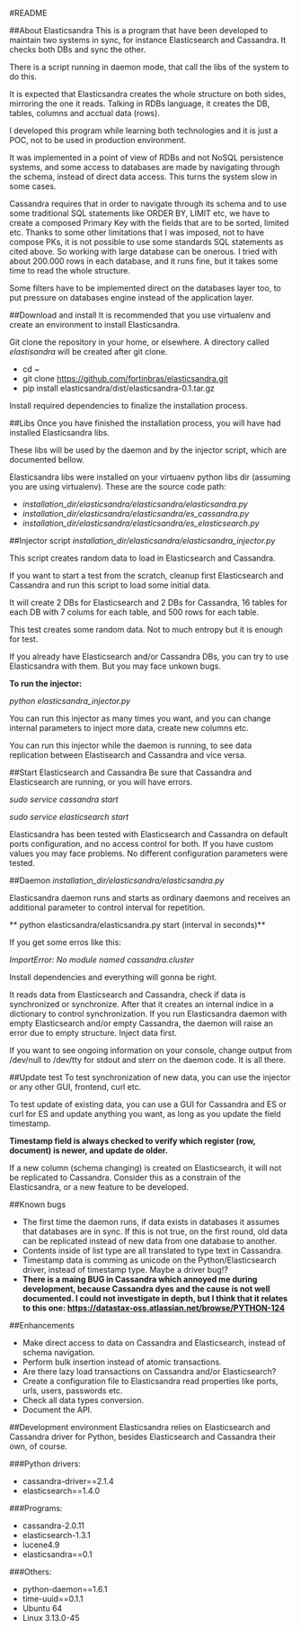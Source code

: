 #README


##About Elasticsandra
This is a program that have been developed to maintain two systems in sync, for instance Elasticsearch and Cassandra. It checks both DBs and sync the other. 

There is a script running in daemon mode, that call the libs of the system to do this. 

It is expected that Elasticsandra creates the whole structure on both sides, mirroring the one it reads. Talking in RDBs language, it creates the DB, tables, columns and acctual data (rows).

I developed this program while learning both technologies and it is just a POC, not to be used in production environment. 

It was implemented in a point of view of RDBs and not NoSQL persistence systems, and some access to databases are made by navigating through the schema, instead of direct data access. This turns the system slow in some cases.

Cassandra requires that in order to navigate through its schema and to use some traditional SQL statements like ORDER BY, LIMIT etc, we have to create a composed Primary Key with the fields that are to be sorted, limited etc. Thanks to some other limitations that I was imposed, not to have compose PKs, it is not possible to use some standards SQL statements as cited above. So working with large database can be onerous. I tried with about 200.000 rows in each database, and it runs fine, but it takes some time to read the whole structure.

Some filters have to be implemented direct on the databases layer too, to put pressure on databases engine instead of the application layer.  



##Download and install
It is recommended that you use virtualenv and create an environment to install Elasticsandra.

Git clone the repository in your home, or elsewhere. A directory called *elastisandra* will be created after git clone.

- cd ~ 
- git clone https://github.com/fortinbras/elasticsandra.git
- pip install elasticsandra/dist/elasticsandra-0.1.tar.gz

Install required dependencies to finalize the installation process.



##Libs
Once you have finished the installation process, you will have had installed Elasticsandra libs.

These libs will be used by the daemon and by the injector script, which are documented bellow.

Elasticsandra libs were installed on your virtuaenv python libs dir (assuming you are using virtualenv). These are the source code path:

- *installation_dir/elasticsandra/elasticsandra/elasticsandra.py*
- *installation_dir/elasticsandra/elasticsandra/es_cassandra.py*
- *installation_dir/elasticsandra/elasticsandra/es_elasticsearch.py*



##Injector script
*installation_dir/elasticsandra/elasticsandra_injector.py*

This script creates random data to load in Elasticsearch and Cassandra.

If you want to start a test from the scratch, cleanup first Elasticsearch and Cassandra and run this script to load some initial data. 

It will create 2 DBs for Elasticsearch and 2 DBs for Cassandra, 16 tables for each DB with 7 colums for each table, and 500 rows for each table.

This test creates some random data. Not to much entropy but it is enough for test.

If you already have Elasticsearch and/or Cassandra DBs, you can try to use Elasticsandra with them. But you may face unkown bugs.

**To run the injector:**

*python elasticsandra_injector.py*

You can run this injector as many times you want, and you can change internal parameters to inject more data, create new columns etc.

You can run this injector while the daemon is running, to see data replication between Elastisearch and Cassandra and vice versa.



##Start Elasticsearch and Cassandra
Be sure that Cassandra and Elasticsearch are running, or you will have errors.

*sudo service cassandra start*

*sudo service elasticsearch start*

Elasticsandra has been tested with Elasticsearch and Cassandra on default ports configuration, and no access control for both. If you have custom values you may face problems. No different configuration parameters were tested.


##Daemon
*installation_dir/elasticsandra/elasticsandra.py*

Elasticsandra daemon runs and starts as ordinary daemons and receives an additional parameter to control interval for repetition.

** python elasticsandra/elasticsandra.py start (interval in seconds)**

If you get some erros like this:

*ImportError: No module named cassandra.cluster*

Install dependencies and everything will gonna be right.




It reads data from Elasticsearch and Cassandra, check if data is synchronized or synchronize. After that it creates an internal indice in a dictionary to control synchronization.
If you run Elasticsandra daemon with empty Elasticsearch and/or empty Cassandra, the daemon will raise an error due to empty structure. Inject data first.

If you want to see ongoing information on your console, change output from /dev/null to /dev/tty for stdout and sterr on the daemon code. It is all there.


##Update test
To test synchronization of new data, you can use the injector or any other GUI, frontend, curl etc.

To test update of existing data, you can use a GUI for Cassandra and ES or curl for ES and update anything you want, as long as you update the field timestamp. 

**Timestamp field is always checked to verify which register (row, document) is newer, and update de older.**

If a new column (schema changing) is created on Elasticsearch, it will not be replicated to Cassandra. Consider this as a constrain of the Elasticsandra, or a new feature to be developed.



##Known bugs
- The first time the daemon runs, if data exists in databases it assumes that databases are in sync. If this is not true, on the first round, old data can be replicated instead of new data from one database to another. 
- Contents inside of list type are all translated to type text in Cassandra. 
- Timestamp data is comming as unicode on the Python/Elasticsearch driver, instead of timestamp type. Maybe a driver bug!?
- **There is a maing BUG in Cassandra which annoyed me during development, because Cassandra dyes and the cause is not well documented. I could not investigate in depth, but I think that it relates to this one: https://datastax-oss.atlassian.net/browse/PYTHON-124**



##Enhancements
- Make direct access to data on Cassandra and Elasticsearch, instead of schema navigation. 
- Perform bulk insertion instead of atomic transactions.
- Are there lazy load transactions on Cassandra and/or Elasticsearch?
- Create a configuration file to Elasticsandra read properties like ports, urls, users, passwords etc.
- Check all data types conversion.
- Document the API.



##Development environment
Elasticsandra relies on Elasticsearch and Cassandra driver for Python, besides Elasticsearch and Cassandra their own, of course.

###Python drivers:
- cassandra-driver==2.1.4
- elasticsearch==1.4.0

###Programs:
- cassandra-2.0.11
- elasticsearch-1.3.1
- lucene4.9
- elasticsandra==0.1

###Others:
- python-daemon==1.6.1
- time-uuid==0.1.1
- Ubuntu 64
- Linux 3.13.0-45
